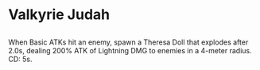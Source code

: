 # Valkyrie Judah

## 

When Basic ATKs hit an enemy, spawn a Theresa Doll that explodes after 2.0s, dealing 200% ATK of Lightning DMG to enemies in a 4-meter radius. CD: 5s.